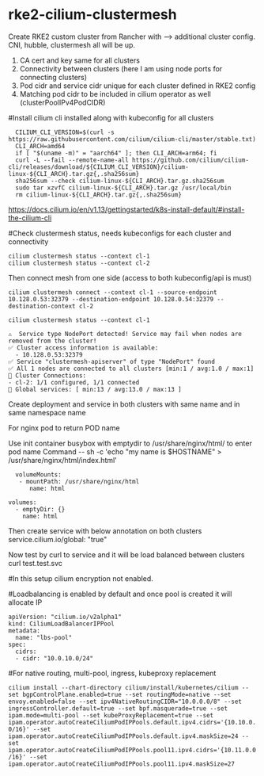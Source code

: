 # rke2-cilium-clustermesh
Create RKE2 custom cluster from Rancher with --> additional cluster config. CNI, hubble, clustermesh all will be up. 
  1. CA cert and key same for all clusters
  2. Connectivity between clusters (here I am using node ports for connecting clusters)
  3. Pod cidr and service cidr unique for each cluster defined in RKE2 config
  4. Matching pod cidr to be included in cilium operator as well (clusterPoolIPv4PodCIDR)

#Install cilium cli installed along with kubeconfig for all clusters

      CILIUM_CLI_VERSION=$(curl -s https://raw.githubusercontent.com/cilium/cilium-cli/master/stable.txt)
      CLI_ARCH=amd64
      if [ "$(uname -m)" = "aarch64" ]; then CLI_ARCH=arm64; fi
      curl -L --fail --remote-name-all https://github.com/cilium/cilium-cli/releases/download/${CILIUM_CLI_VERSION}/cilium-linux-${CLI_ARCH}.tar.gz{,.sha256sum}
      sha256sum --check cilium-linux-${CLI_ARCH}.tar.gz.sha256sum
      sudo tar xzvfC cilium-linux-${CLI_ARCH}.tar.gz /usr/local/bin
      rm cilium-linux-${CLI_ARCH}.tar.gz{,.sha256sum}
    
https://docs.cilium.io/en/v1.13/gettingstarted/k8s-install-default/#install-the-cilium-cli


#Check clustermesh status, needs kubeconfigs for each cluster and connectivity
    
    cilium clustermesh status --context cl-1
    cilium clustermesh status --context cl-2

Then connect mesh from one side (access to both kubeconfig/api is must)

    cilium clustermesh connect --context cl-1 --source-endpoint 10.128.0.53:32379 --destination-endpoint 10.128.0.54:32379 --destination-context cl-2

    cilium clustermesh status --context cl-1

    ⚠️  Service type NodePort detected! Service may fail when nodes are removed from the cluster!
    ✅ Cluster access information is available:
      - 10.128.0.53:32379
    ✅ Service "clustermesh-apiserver" of type "NodePort" found
    ✅ All 1 nodes are connected to all clusters [min:1 / avg:1.0 / max:1]
    🔌 Cluster Connections:
    - cl-2: 1/1 configured, 1/1 connected
    🔀 Global services: [ min:13 / avg:13.0 / max:13 ]


Create deployment and service in both clusters with same name and in same namespace name

For nginx pod to return POD name

Use init container busybox with emptydir to  /usr/share/nginx/html/ to enter pod name
      Command --
      sh -c 'echo "my name is $HOSTNAME" > /usr/share/nginx/html/index.html'

      volumeMounts:
       - mountPath: /usr/share/nginx/html
          name: html
          
    volumes:
      - emptyDir: {}
        name: html

Then create service with below annotation on both clusters
    service.cilium.io/global: "true"

Now test by curl to service and it will be load balanced between clusters
    curl test.test.svc
   

#In this setup cilium encryption not enabled.

#Loadbalancing is enabled by default and once pool is created it will allocate IP

    apiVersion: "cilium.io/v2alpha1"
    kind: CiliumLoadBalancerIPPool
    metadata:
      name: "lbs-pool"
    spec:
      cidrs:
      - cidr: "10.0.10.0/24"


#For native routing, multi-pool, ingress, kubeproxy replacement
    
```cilium install --chart-directory cilium/install/kubernetes/cilium --set bgpControlPlane.enabled=true --set routingMode=native --set envoy.enabled=false --set ipv4NativeRoutingCIDR="10.0.0.0/8" --set ingressController.default=true --set bpf.masquerade=true --set ipam.mode=multi-pool --set kubeProxyReplacement=true --set ipam.operator.autoCreateCiliumPodIPPools.default.ipv4.cidrs='{10.10.0.0/16}' --set ipam.operator.autoCreateCiliumPodIPPools.default.ipv4.maskSize=24 --set ipam.operator.autoCreateCiliumPodIPPools.pool11.ipv4.cidrs='{10.11.0.0/16}' --set ipam.operator.autoCreateCiliumPodIPPools.pool11.ipv4.maskSize=27```
